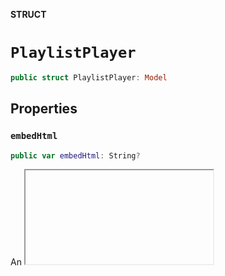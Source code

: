 **STRUCT**

# `PlaylistPlayer`

```swift
public struct PlaylistPlayer: Model
```

## Properties
### `embedHtml`

```swift
public var embedHtml: String?
```

An <iframe> tag that embeds a player that will play the playlist.

## Methods
### `init(embedHtml:)`

```swift
public init(embedHtml: String? = nil)
```

### `init(from:)`

```swift
public init(from decoder: Decoder) throws
```

#### Parameters

| Name | Description |
| ---- | ----------- |
| decoder | The decoder to read data from. |

### `encode(to:)`

```swift
public func encode(to encoder: Encoder) throws
```

#### Parameters

| Name | Description |
| ---- | ----------- |
| encoder | The encoder to write data to. |